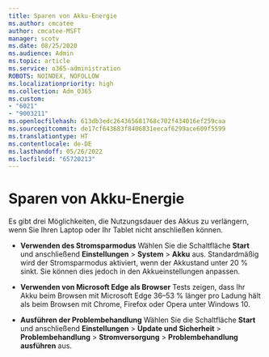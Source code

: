 ```yaml
---
title: Sparen von Akku-Energie
ms.author: cmcatee
author: cmcatee-MSFT
manager: scotv
ms.date: 08/25/2020
ms.audience: Admin
ms.topic: article
ms.service: o365-administration
ROBOTS: NOINDEX, NOFOLLOW
ms.localizationpriority: high
ms.collection: Adm_O365
ms.custom:
- "6021"
- "9003211"
ms.openlocfilehash: 613db3edc264365681768c702f434016ef259caa
ms.sourcegitcommit: de17cf643683f8406831eecaf6299ace609f5599
ms.translationtype: HT
ms.contentlocale: de-DE
ms.lasthandoff: 05/26/2022
ms.locfileid: "65720213"
---
```

# <a name="how-to-save-battery"></a>Sparen von Akku-Energie

Es gibt drei Möglichkeiten, die Nutzungsdauer des Akkus zu verlängern, wenn Sie Ihren Laptop oder Ihr Tablet nicht anschließen können.  

- **Verwenden des Stromsparmodus** Wählen Sie die Schaltfläche **Start** und anschließend **Einstellungen**  >  **System**  >  **Akku** aus. Standardmäßig wird der Stromsparmodus aktiviert, wenn der Akkustand unter 20 % sinkt. Sie können dies jedoch in den Akkueinstellungen anpassen.
    
- **Verwenden von Microsoft Edge als Browser** Tests zeigen, dass Ihr Akku beim Browsen mit Microsoft Edge 36–53 % länger pro Ladung hält als beim Browsen mit Chrome, Firefox oder Opera unter Windows 10.
    
- **Ausführen der Problembehandlung** Wählen Sie die Schaltfläche **Start** und anschließend **Einstellungen** > **Update und Sicherheit** > **Problembehandlung** > **Stromversorgung** > **Problembehandlung ausführen** aus.
